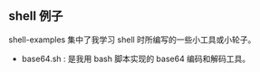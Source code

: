 ## shell 例子

shell-examples 集中了我学习 shell 时所编写的一些小工具或小轮子。

* base64.sh : 是我用 bash 脚本实现的 base64 编码和解码工具。
